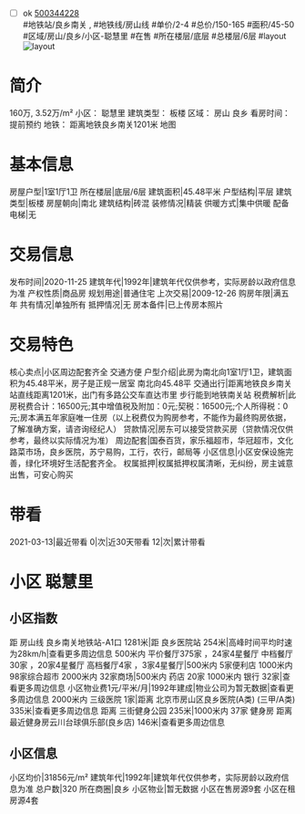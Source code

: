 - [ ] ok [500344228](https://bj.5i5j.com/ershoufang/500344228.html)  
 #地铁站/良乡南关 ,  #地铁线/房山线
#单价/2-4 #总价/150-165 #面积/45-50   #区域/房山/良乡/小区-聪慧里 #在售 #所在楼层/底层 #总楼层/6层 #layout 
![layout](http://image2.5i5j.com//group2/M00/C0/00/CgqJNF3DsWeAF9NYAACl6I_M61E093.jpg_P5.jpg) 
# 简介 
 160万,  3.52万/m² 
小区： 聪慧里
建筑类型： 板楼
区域： 房山 良乡
看房时间： 提前预约
地铁： 距离地铁良乡南关1201米 地图
# 基本信息 
 房屋户型|1室1厅1卫
所在楼层|底层/6层
建筑面积|45.48平米
户型结构|平层
建筑类型|板楼
房屋朝向|南北
建筑结构|砖混
装修情况|精装
供暖方式|集中供暖
配备电梯|无
# 交易信息 
 发布时间|2020-11-25
建筑年代|1992年|建筑年代仅供参考，实际房龄以政府信息为准
产权性质|商品房
规划用途|普通住宅
上次交易|2009-12-26
购房年限|满五年
共有情况|单独所有
抵押情况|无
房本备件|已上传房本照片
# 交易特色 
 核心卖点|小区周边配套齐全  交通方便
户型介绍|此房为南北向1室1厅1卫，建筑面积为45.48平米，房子是正规一居室 南北向45.48平
交通出行|距离地铁良乡南关站直线距离1201米，出门有多路公交车直达市里 步行能到地铁南关站
税费解析|此房税费合计：16500元;其中增值税及附加：0元;契税：16500元;个人所得税：0元;房本满五年家庭唯一住房（以上税费仅为购房参考，不能作为最终购房依据，了解准确方案，请咨询经纪人）
贷款情况|房东可以接受贷款买房（贷款情况仅供参考，最终以实际情况为准）
周边配套|国泰百货，家乐福超市，华冠超市，文化路菜市场，良乡医院，苏宁易购，工行，农行，邮局等
小区信息|小区安保设施完善，绿化环境好生活配套齐全。
权属抵押|权属抵押权属清晰，无纠纷，房主诚意出售，可安心购买
# 带看 
 2021-03-13|最近带看	 0|次|近30天带看	 12|次|累计带看
# 小区 聪慧里
## 小区指数 
 距 房山线 良乡南关地铁站-A1口 1281米|距 良乡医院站 254米|高峰时间平均时速为28km/h|查看更多周边信息
500米内 平价餐厅375家 ，24家4星餐厅
中档餐厅30家 ，20家4星餐厅
高档餐厅4家 ，3家4星餐厅|500米内 5家便利店
1000米内 98家综合超市
2000米内 32家商场|500米内 药店 20家
1000米内 银行 32家|查看更多周边信息
小区物业费1元/平米/月|1992年建成|物业公司为暂无数据|查看更多周边信息
2000米内 三级医院 1家|距离 北京市房山区良乡医院(A类) (三甲/A类) 335米|查看更多周边信息
距离 三街健身公园 235米|1000米内 37家 健身房
距离最近健身房云川台球俱乐部(良乡店) 146米|查看更多周边信息
## 小区信息 
 小区均价|31856元/m²
建筑年代|1992年|建筑年代仅供参考，实际房龄以政府信息为准
总户数|320
所在商圈|良乡
小区物业|暂无数据
小区在售房源9套
小区在租房源4套
